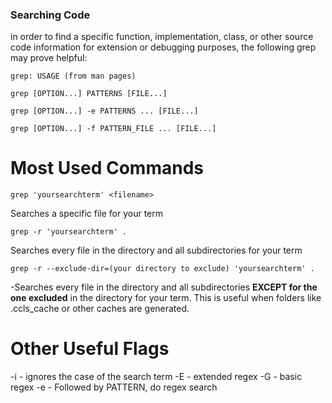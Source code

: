 ### Searching Code
in order to find a specific function, implementation, class, or other source code information for extension or debugging purposes, the following grep may prove helpful:

    grep: USAGE (from man pages)

    grep [OPTION...] PATTERNS [FILE...]

    grep [OPTION...] -e PATTERNS ... [FILE...]

    grep [OPTION...] -f PATTERN_FILE ... [FILE...]


# Most Used Commands
    grep 'yoursearchterm' <filename> 

Searches a specific file for your term

    grep -r 'yoursearchterm' .

Searches every file in the directory and all subdirectories for your term

    grep -r --exclude-dir=(your directory to exclude) 'yoursearchterm' . 
-Searches every file in the directory and all subdirectories **EXCEPT for the one excluded** in the directory for your term. This is useful when folders like .ccls\_cache or other caches are generated. 

# Other Useful Flags
-i - ignores the case of the search term
-E - extended regex
-G - basic regex
-e - Followed by PATTERN, do regex search


